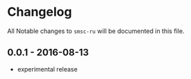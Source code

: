 # Changelog

All Notable changes to `smsc-ru` will be documented in this file.

## 0.0.1 - 2016-08-13

- experimental release
